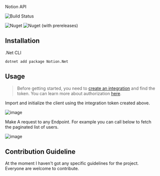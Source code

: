 <div align="center>
    <h1>Notion SDK for .Net</h1>
    <p>
        <b>A simple and easy to use client for the <a href="https://developers.notion.com">Notion API</a></b>
    </p>
</div>

![Build Status](https://github.com/notion-dotnet/notion-sdk-net/actions/workflows/ci_build.yml/badge.svg)

![Nuget](https://img.shields.io/nuget/v/Notion.Net)
![Nuget (with prereleases)](https://img.shields.io/nuget/vpre/Notion.Net)

## Installation

.Net CLI
```
dotnet add package Notion.Net
```

## Usage

> Before getting started, you need to [create an integration](https://www.notion.com/my-integrations) and find the token. You can learn more about authorization [here](https://developers.notion.com/docs/authorization).
                                                                                          
Import and initialize the client using the integration token created above.
                                                                                          
![image](https://user-images.githubusercontent.com/18693839/119268863-79925b00-bc12-11eb-92cb-d5a9a8c57fdc.png)

Make A request to any Endpoint. For example you can call below to fetch the paginated list of users.
                                                                                          
![image](https://user-images.githubusercontent.com/18693839/119268924-ae9ead80-bc12-11eb-9d1a-925267896d9e.png)



## Contribution Guideline

At the moment I haven't got any specific guidelines for the project. Everyone are welcome to contribute.
